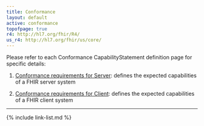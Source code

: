 ```yaml
---
title: Conformance
layout: default
active: conformance
topofpage: true
r4: http://hl7.org/fhir/R4/
us_r4: http://hl7.org/fhir/us/core/
---
```


Please refer to each Conformance CapabilityStatement definition page for specific details:

1. [Conformance requirements for Server](CapabilityStatement-lower-extremity-skin-wound-assessment-server.html): defines the expected capabilities of a FHIR server system

2. [Conformance requirements for Client](CapabilityStatement-lower-extremity-skin-wound-assessment-client.html): defines the expected capabilities of a FHIR client system

---

{% include link-list.md %}
